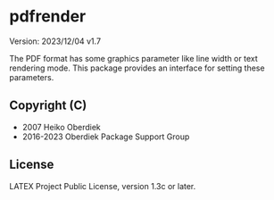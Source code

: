 # pdfrender

Version: 2023/12/04 v1.7

The PDF format has some graphics parameter like
line width or text rendering mode. This package
provides an interface for setting these parameters.

## Copyright (C)
* 2007  Heiko Oberdiek
* 2016-2023        Oberdiek Package Support Group

## License
LATEX Project Public License, version 1.3c or later.
